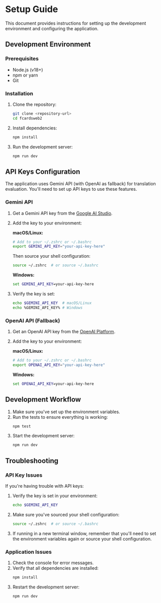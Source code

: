 # Setup Guide

This document provides instructions for setting up the development environment and configuring the application.

## Development Environment

### Prerequisites

- Node.js (v18+)
- npm or yarn
- Git

### Installation

1. Clone the repository:
   ```bash
   git clone <repository-url>
   cd fcardsweb2
   ```

2. Install dependencies:
   ```bash
   npm install
   ```

3. Run the development server:
   ```bash
   npm run dev
   ```

## API Keys Configuration

The application uses Gemini API (with OpenAI as fallback) for translation evaluation. You'll need to set up API keys to use these features.

### Gemini API

1. Get a Gemini API key from the [Google AI Studio](https://makersuite.google.com/app/apikey).

2. Add the key to your environment:

   **macOS/Linux:**
   ```bash
   # Add to your ~/.zshrc or ~/.bashrc
   export GEMINI_API_KEY="your-api-key-here"
   ```

   Then source your shell configuration:
   ```bash
   source ~/.zshrc  # or source ~/.bashrc
   ```

   **Windows:**
   ```cmd
   set GEMINI_API_KEY=your-api-key-here
   ```

3. Verify the key is set:
   ```bash
   echo $GEMINI_API_KEY  # macOS/Linux
   echo %GEMINI_API_KEY% # Windows
   ```

### OpenAI API (Fallback)

1. Get an OpenAI API key from the [OpenAI Platform](https://platform.openai.com/api-keys).

2. Add the key to your environment:

   **macOS/Linux:**
   ```bash
   # Add to your ~/.zshrc or ~/.bashrc
   export OPENAI_API_KEY="your-api-key-here"
   ```

   **Windows:**
   ```cmd
   set OPENAI_API_KEY=your-api-key-here
   ```

## Development Workflow

1. Make sure you've set up the environment variables.
2. Run the tests to ensure everything is working:
   ```bash
   npm test
   ```
3. Start the development server:
   ```bash
   npm run dev
   ```

## Troubleshooting

### API Key Issues

If you're having trouble with API keys:

1. Verify the key is set in your environment:
   ```bash
   echo $GEMINI_API_KEY
   ```

2. Make sure you've sourced your shell configuration:
   ```bash
   source ~/.zshrc  # or source ~/.bashrc
   ```

3. If running in a new terminal window, remember that you'll need to set the environment variables again or source your shell configuration.

### Application Issues

1. Check the console for error messages.
2. Verify that all dependencies are installed:
   ```bash
   npm install
   ```
3. Restart the development server:
   ```bash
   npm run dev
   ```